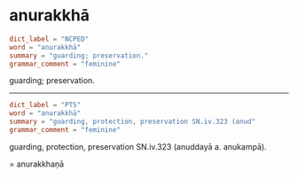 # anurakkhā

``` toml
dict_label = "NCPED"
word = "anurakkhā"
summary = "guarding; preservation."
grammar_comment = "feminine"
```

guarding; preservation.

--------------------

``` toml
dict_label = "PTS"
word = "anurakkhā"
summary = "guarding, protection, preservation SN.iv.323 (anud"
grammar_comment = "feminine"
```

guarding, protection, preservation SN.iv.323 (anuddayā a. anukampā).

= anurakkhaṇā

